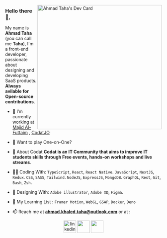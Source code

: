  <a  href="https://app.daily.dev/abosaiftaha"><img align="right" src="https://api.daily.dev/devcards/e2de17151de748b0bc7ada33be7f9db5.png?r=2jb" width="400" alt="Ahmad Taha's Dev Card"/></a>

### Hello there 👋, 
 My name is **Ahmad Taha** (you can call me **Taha**), I'm a front-end developer, passionate about designing and developing SaaS products. 
 **Always avilable for Open-source contributions**.

- 🔭 I’m currently working at [Majid Al-Futtaim](https://www.linkedin.com/company/majid-al-futtaim) , [CodatJO](https://facebook.com/CodatJo)
- 🏀 Want to play One-on-One?
- 💬 About Codat 
**Codat is an IT Community that aims to improve IT students skills through Free events, hands-on workshops and live streams**.

- 👨‍💻 Coding  With:
`TypeScript`, `React`, `React Native`.
`JavaScript`, `NextJS`, `Redux`.
`CSS`, `SASS`, `Tailwind`.
`NodeJS`, `ExpressJS`, `MongoDB`.
`GraphQL`, `Rest`, `Git`, `Bash`, `Zsh`.

- 🎨 Designing  With:
`Adobe illustrator`, `Adobe XD`, `Figma`.

- 🎯 My  Learning  List :
`Framer Motion`, `WebGL`, `GSAP`, `Docker`, `Deno`

- 📫 Reach me at **ahmad.khaled.taha@outlook.com** or at :
<div align="center">
<a href="https://linkedin.com/in/abosaiftaha" target="blank"><img src="https://img.icons8.com/color/96/000000/linkedin.png" alt="linkedin" height="40"/></a>
<a href="https://fb.com/abosaiftaha" target="blank"><img src="https://img.icons8.com/fluent/96/000000/facebook-new.png" height="40"/></a>
<a href="https://instagram.com/abosaif_taha" target="blank"><img src="https://img.icons8.com/fluent/96/000000/instagram-new.png" height="40"/></a>
</div>

